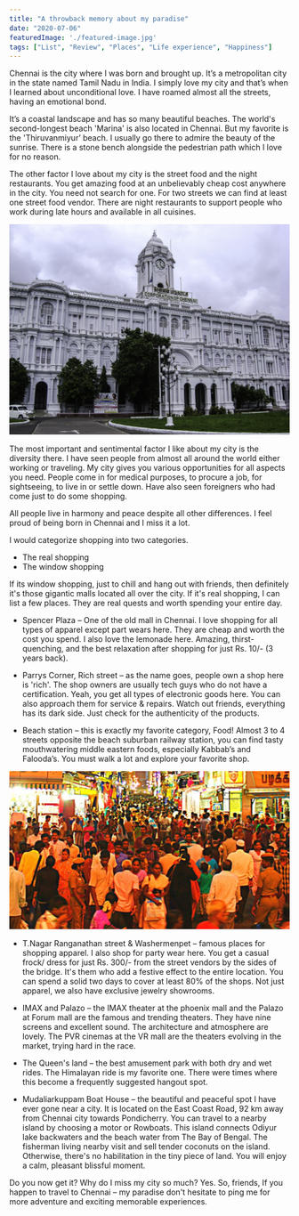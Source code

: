 ```yaml
---
title: "A throwback memory about my paradise"
date: "2020-07-06"
featuredImage: './featured-image.jpg'
tags: ["List", "Review", "Places", "Life experience", "Happiness"]
---
```


Chennai is the city where I was born and brought up. It’s a metropolitan city in the state named Tamil Nadu in India. I simply love my city and that’s when I learned about unconditional love. I have roamed almost all the streets, having an emotional bond.

It’s a coastal landscape and has so many beautiful beaches. The world's second-longest beach 'Marina' is also located in Chennai. But my favorite is the 'Thiruvanmiyur’ beach. I usually go there to admire the beauty of the sunrise. There is a stone bench alongside the pedestrian path which I love for no reason.

The other factor I love about my city is the street food and the night restaurants. You get amazing food at an unbelievably cheap cost anywhere in the city. You need not search for one. For two streets we can find at least one street food vendor. There are night restaurants to support people who work during late hours and available in all cuisines.

![ Greater Chennai Corporation - Ripon Building](./1.jpg)

The most important and sentimental factor I like about my city is the diversity there. I have seen people from almost all around the world either working or traveling. My city gives you various opportunities for all aspects you need. People come in for medical purposes, to procure a job, for sightseeing, to live in or settle down.   Have also seen foreigners who had come just to do some shopping. 

All people live in harmony and peace despite all other differences. I feel proud of being born in Chennai and I miss it a lot. 

I would categorize shopping into two categories.

- The real shopping
- The window shopping

If its window shopping, just to chill and hang out with friends, then definitely it's those gigantic malls located all over the city. If it's real shopping, I can list a few places. They are real quests and worth spending your entire day.

- Spencer Plaza – One of the old mall in Chennai. I love shopping for all types of apparel except part wears here. They are cheap and worth the cost you spend. I also love the lemonade here. Amazing, thirst-quenching, and the best relaxation after shopping for just Rs. 10/- (3 years back). 

- Parrys Corner, Rich street – as the name goes, people own a shop here is 'rich'. The shop owners are usually tech guys who do not have a certification. Yeah, you get all types of electronic goods here. You can also approach them for service & repairs. Watch out friends, everything has its dark side. Just check for the authenticity of the products.

- Beach station – this is exactly my favorite category, Food! Almost 3 to 4 streets opposite the beach suburban railway station, you can find tasty mouthwatering middle eastern foods, especially Kabbab’s and Falooda’s. You must walk a lot and explore your favorite shop.

![Ranganathan street - T.Nagar commercial area ](./2.jpg)

- T.Nagar Ranganathan street & Washermenpet – famous places for shopping apparel. I also shop for party wear here. You get a casual frock/ dress for just Rs. 300/- from the street vendors by the sides of the bridge. It's them who add a festive effect to the entire location. You can spend a solid two days to cover at least 80% of the shops. Not just apparel, we also have exclusive jewelry showrooms.  

- IMAX and Palazo – the IMAX theater at the phoenix mall and the Palazo at Forum mall are the famous and trending theaters.  They have nine screens and excellent sound. The architecture and atmosphere are lovely. The PVR cinemas at the VR mall are the theaters evolving in the market, trying hard in the race.

- The Queen's land – the best amusement park with both dry and wet rides. The Himalayan ride is my favorite one. There were times where this become a frequently suggested hangout spot.

- Mudaliarkuppam Boat House – the beautiful and peaceful spot I have ever gone near a city. It is located on the East Coast Road, 92 km away from Chennai city towards Pondicherry. You can travel to a nearby island by choosing a motor or Rowboats. This island connects Odiyur lake backwaters and the beach water from The Bay of Bengal. The fisherman living nearby visit and sell tender coconuts on the island. Otherwise, there's no habilitation in the tiny piece of land. You will enjoy a calm, pleasant blissful moment.

Do you now get it? Why do I miss my city so much? Yes. So, friends, If you happen to travel to Chennai – my paradise don't hesitate to ping me for more adventure and exciting memorable experiences.
